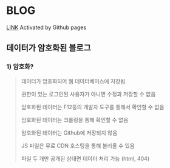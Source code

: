 # BLOG

[LINK](https://oculi-s.github.io/blog) Activated by Github pages
## 데이터가 암호화된 블로그
### 1) 암호화?
> 데이터가 암호화되어 웹 데이터베이스에 저장됨.
> 
> 권한이 있는 로그인된 사용자가 아니면 수정과 저장할 수 없음
>
> 암호화된 데이터는 F12등의 개발자 도구를 통해서 확인할 수 없음
> 
> 암호화된 데이터는 크롤링을 통해 확인할 수 없음
> 
> 암호화된 데이터는 Github에 저장되지 않음
> 
> JS 파일은 무료 CDN 호스팅을 통해 불러올 수 있음
>
> 파일 두 개만 공개된 상태면 데이터 처리 가능 (html, 404)


